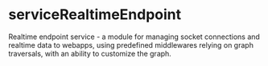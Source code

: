 # serviceRealtimeEndpoint
Realtime endpoint service - a module for managing socket connections and realtime data to webapps, using predefined middlewares relying on graph traversals, with an ability to customize the graph.
